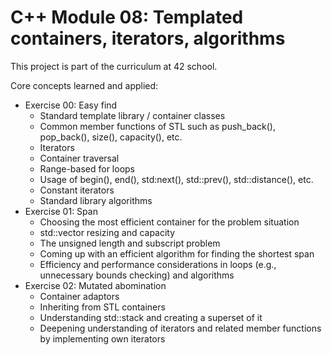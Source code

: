 # C++ Module 08: Templated containers, iterators, algorithms

This project is part of the curriculum at 42 school.

Core concepts learned and applied:
- Exercise 00: Easy find
  - Standard template library / container classes
  - Common member functions of STL such as push_back(), pop_back(), size(), capacity(), etc.
  - Iterators
  - Container traversal
  - Range-based for loops
  - Usage of begin(), end(), std:next(), std::prev(), std::distance(), etc.
  - Constant iterators
  - Standard library algorithms
- Exercise 01: Span
  - Choosing the most efficient container for the problem situation
  - std::vector resizing and capacity
  - The unsigned length and subscript problem
  - Coming up with an efficient algorithm for finding the shortest span
  - Efficiency and performance considerations in loops (e.g., unnecessary bounds checking) and algorithms
- Exercise 02: Mutated abomination
  - Container adaptors
  - Inheriting from STL containers
  - Understanding std::stack and creating a superset of it
  - Deepening understanding of iterators and related member functions by implementing own iterators
